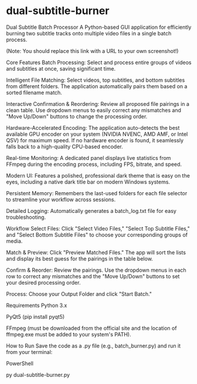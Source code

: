 # dual-subtitle-burner
Dual Subtitle Batch Processor
A Python-based GUI application for efficiently burning two subtitle tracks onto multiple video files in a single batch process.

(Note: You should replace this link with a URL to your own screenshot!)

Core Features
Batch Processing: Select and process entire groups of videos and subtitles at once, saving significant time.

Intelligent File Matching: Select videos, top subtitles, and bottom subtitles from different folders. The application automatically pairs them based on a sorted filename match.

Interactive Confirmation & Reordering: Review all proposed file pairings in a clean table. Use dropdown menus to easily correct any mismatches and "Move Up/Down" buttons to change the processing order.

Hardware-Accelerated Encoding: The application auto-detects the best available GPU encoder on your system (NVIDIA NVENC, AMD AMF, or Intel QSV) for maximum speed. If no hardware encoder is found, it seamlessly falls back to a high-quality CPU-based encoder.

Real-time Monitoring: A dedicated panel displays live statistics from FFmpeg during the encoding process, including FPS, bitrate, and speed.

Modern UI: Features a polished, professional dark theme that is easy on the eyes, including a native dark title bar on modern Windows systems.

Persistent Memory: Remembers the last-used folders for each file selector to streamline your workflow across sessions.

Detailed Logging: Automatically generates a batch_log.txt file for easy troubleshooting.

Workflow
Select Files: Click "Select Video Files," "Select Top Subtitle Files," and "Select Bottom Subtitle Files" to choose your corresponding groups of media.

Match & Preview: Click "Preview Matched Files." The app will sort the lists and display its best guess for the pairings in the table below.

Confirm & Reorder: Review the pairings. Use the dropdown menus in each row to correct any mismatches and the "Move Up/Down" buttons to set your desired processing order.

Process: Choose your Output Folder and click "Start Batch."

Requirements
Python 3.x

PyQt5 (pip install pyqt5)

FFmpeg (must be downloaded from the official site and the location of ffmpeg.exe must be added to your system's PATH).

How to Run
Save the code as a .py file (e.g., batch_burner.py) and run it from your terminal:

PowerShell

py dual-subtitle-burner.py